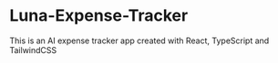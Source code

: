 # Luna-Expense-Tracker
This is an AI expense tracker app created with React, TypeScript and TailwindCSS
